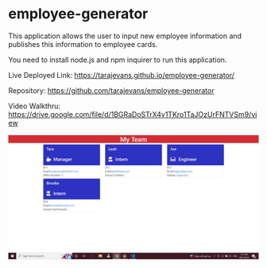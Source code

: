 # employee-generator

This application allows the user to input new employee information and publishes this information to employee cards.

You need to install node.js and npm inquirer to run this application.

Live Deployed Link: https://tarajevans.github.io/employee-generator/

Repository: https://github.com/tarajevans/employee-generator

Video Walkthru: https://drive.google.com/file/d/1BGRaDoSTrX4y1TKro1TaJOzUrFNTVSm9/view

![](Screenshot.jpg)
